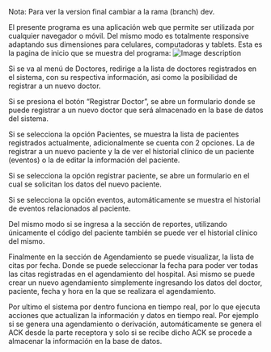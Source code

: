 Nota: Para ver la version final cambiar a la rama (branch) dev.

El presente programa es una aplicación web que permite ser utilizada por cualquier navegador o móvil. Del mismo modo es totalmente responsive adaptando sus dimensiones para celulares, computadoras y tablets.
Esta es la pagina de inicio que se muestra del programa:
![Image description](https://i.imgur.com/lkaUX7B.png)

Si se va al menú de Doctores, redirige a la lista de doctores registrados en el sistema, con su respectiva información, asi como la posibilidad de registrar a un nuevo doctor.













Si se presiona el botón “Registrar Doctor”,  se abre un formulario donde se puede registrar a un nuevo doctor que será almacenado en la base de datos del sistema.










Si se selecciona la opción Pacientes, se muestra la lista de pacientes registrados actualmente, adicionalmente se cuenta con 2 opciones. La de registrar a un nuevo paciente y la de ver el historial clínico de un paciente (eventos) o la de editar la información del paciente.














Si se selecciona la opción registrar paciente, se abre un formulario en el cual se solicitan los datos del nuevo paciente.










Si se selecciona la opción eventos, automáticamente se muestra el historial de eventos relacionados al paciente.








Del mismo modo si se ingresa a la sección de reportes, utilizando únicamente el código del paciente también se puede ver el historial clínico del mismo.
 
Finalmente en la sección de Agendamiento se puede visualizar, la lista de citas por fecha. Donde se puede seleccionar la fecha para poder ver todas las citas registradas en el agendamiento del hospital.
Asi mismo se puede crear un nuevo agendamiento simplemente ingresando los datos del doctor, paciente, fecha y hora en la que se realizara el agendamiento.












Por ultimo el sistema por dentro funciona en tiempo real, por lo que ejecuta acciones que actualizan la información y datos en tiempo real. Por ejemplo si se genera una agendamiento o derivación, automáticamente se genera el ACK desde la parte receptora y solo si se recibe dicho ACK se procede a almacenar la información en la base de datos.
 
